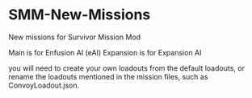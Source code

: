 # SMM-New-Missions
New missions for Survivor Mission Mod

Main is for Enfusion AI  (eAI)
Expansion is for Expansion AI

you will need to create your own loadouts from the default loadouts, or rename the loadouts mentioned in the mission files, such as ConvoyLoadout.json.
